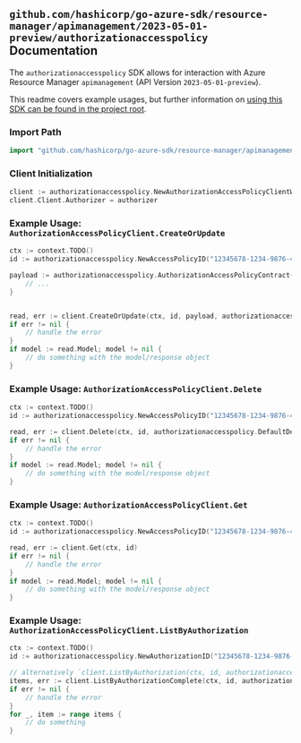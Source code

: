 
## `github.com/hashicorp/go-azure-sdk/resource-manager/apimanagement/2023-05-01-preview/authorizationaccesspolicy` Documentation

The `authorizationaccesspolicy` SDK allows for interaction with Azure Resource Manager `apimanagement` (API Version `2023-05-01-preview`).

This readme covers example usages, but further information on [using this SDK can be found in the project root](https://github.com/hashicorp/go-azure-sdk/tree/main/docs).

### Import Path

```go
import "github.com/hashicorp/go-azure-sdk/resource-manager/apimanagement/2023-05-01-preview/authorizationaccesspolicy"
```


### Client Initialization

```go
client := authorizationaccesspolicy.NewAuthorizationAccessPolicyClientWithBaseURI("https://management.azure.com")
client.Client.Authorizer = authorizer
```


### Example Usage: `AuthorizationAccessPolicyClient.CreateOrUpdate`

```go
ctx := context.TODO()
id := authorizationaccesspolicy.NewAccessPolicyID("12345678-1234-9876-4563-123456789012", "example-resource-group", "serviceValue", "authorizationProviderIdValue", "authorizationIdValue", "authorizationAccessPolicyIdValue")

payload := authorizationaccesspolicy.AuthorizationAccessPolicyContract{
	// ...
}


read, err := client.CreateOrUpdate(ctx, id, payload, authorizationaccesspolicy.DefaultCreateOrUpdateOperationOptions())
if err != nil {
	// handle the error
}
if model := read.Model; model != nil {
	// do something with the model/response object
}
```


### Example Usage: `AuthorizationAccessPolicyClient.Delete`

```go
ctx := context.TODO()
id := authorizationaccesspolicy.NewAccessPolicyID("12345678-1234-9876-4563-123456789012", "example-resource-group", "serviceValue", "authorizationProviderIdValue", "authorizationIdValue", "authorizationAccessPolicyIdValue")

read, err := client.Delete(ctx, id, authorizationaccesspolicy.DefaultDeleteOperationOptions())
if err != nil {
	// handle the error
}
if model := read.Model; model != nil {
	// do something with the model/response object
}
```


### Example Usage: `AuthorizationAccessPolicyClient.Get`

```go
ctx := context.TODO()
id := authorizationaccesspolicy.NewAccessPolicyID("12345678-1234-9876-4563-123456789012", "example-resource-group", "serviceValue", "authorizationProviderIdValue", "authorizationIdValue", "authorizationAccessPolicyIdValue")

read, err := client.Get(ctx, id)
if err != nil {
	// handle the error
}
if model := read.Model; model != nil {
	// do something with the model/response object
}
```


### Example Usage: `AuthorizationAccessPolicyClient.ListByAuthorization`

```go
ctx := context.TODO()
id := authorizationaccesspolicy.NewAuthorizationID("12345678-1234-9876-4563-123456789012", "example-resource-group", "serviceValue", "authorizationProviderIdValue", "authorizationIdValue")

// alternatively `client.ListByAuthorization(ctx, id, authorizationaccesspolicy.DefaultListByAuthorizationOperationOptions())` can be used to do batched pagination
items, err := client.ListByAuthorizationComplete(ctx, id, authorizationaccesspolicy.DefaultListByAuthorizationOperationOptions())
if err != nil {
	// handle the error
}
for _, item := range items {
	// do something
}
```

